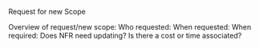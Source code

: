 Request for new Scope

Overview of request/new scope:
Who requested:
When requested:
When required:
Does NFR need updating?
Is there a cost or time associated?
